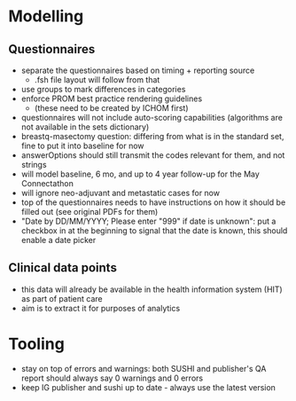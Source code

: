 # Modelling
## Questionnaires
* separate the questionnaires based on timing + reporting source
  * .fsh file layout will follow from that
* use groups to mark differences in categories
* enforce PROM best practice rendering guidelines
  * (these need to be created by ICHOM first)
* questionnaires will not include auto-scoring capabilities (algorithms are not available in the sets dictionary)
* breastq-masectomy question: differing from what is in the standard set, fine to put it into baseline for now
* answerOptions should still transmit the codes relevant for them, and not strings
* will model baseline, 6 mo, and up to 4 year follow-up for the May Connectathon
* will ignore neo-adjuvant and metastatic cases for now
* top of the questionnaires needs to have instructions on how it should be filled out (see original PDFs for them)
* "Date by DD/MM/YYYY; Please enter "999" if date is unknown": put a checkbox in at the beginning to signal that the date is known, this should enable a date picker

## Clinical data points
* this data will already be available in the health information system (HIT) as part of patient care
* aim is to extract it for purposes of analytics

# Tooling
* stay on top of errors and warnings: both SUSHI and publisher's QA report should always say 0 warnings and 0 errors
* keep IG publisher and sushi up to date - always use the latest version
